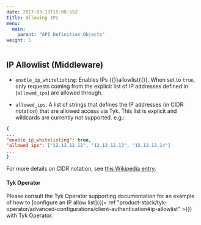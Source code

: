 ```yaml
---
date: 2017-03-13T15:08:55Z
Title: Allowing IPs
menu:
  main:
    parent: "API Definition Objects"
weight: 5
---
```


## IP Allowlist (Middleware)

- `enable_ip_whitelisting`: Enables IPs {{<fn>}}allowlist{{</fn>}}. When set to `true`, only requests coming from the explicit list of IP addresses defined in (`allowed_ips`) are allowed through.

- `allowed_ips`: A list of strings that defines the IP addresses (in CIDR notation) that are allowed access via Tyk. This list is explicit and wildcards are currently not supported. e.g.:

```json
{
...
"enable_ip_whitelisting": true,
"allowed_ips": ["12.12.12.12", "12.12.12.13", "12.12.12.14"]
...
}
```

For more details on CIDR notation, see [this Wikipedia entry](https://en.wikipedia.org/wiki/Classless_Inter-Domain_Routing#CIDR_notation).

#### Tyk Operator

Please consult the Tyk Operator supporting documentation for an example of how to [configure an IP allow list]({{< ref "product-stack/tyk-operator/advanced-configurations/client-authentication#ip-allowlist" >}}) with Tyk Operator.

